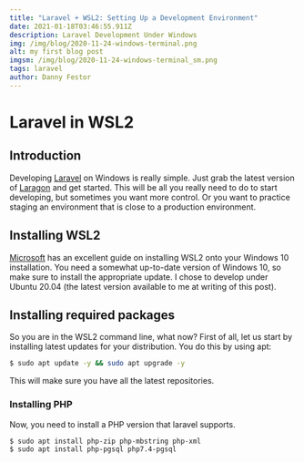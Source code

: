 ```yaml
---
title: "Laravel + WSL2: Setting Up a Development Environment"
date: 2021-01-18T03:46:55.911Z
description: Laravel Development Under Windows
img: /img/blog/2020-11-24-windows-terminal.png
alt: my first blog post
imgsm: /img/blog/2020-11-24-windows-terminal_sm.png
tags: laravel
author: Danny Festor
---
```


# Laravel in WSL2

## Introduction

Developing [Laravel](https://www.laravel.org/) on Windows is really simple. Just grab the latest version of [Laragon](https://laragon.org/) and get started. This will be all you really need to do to start developing, but sometimes you want more control. Or you want to practice staging an environment that is close to a production environment.

## Installing WSL2

[Microsoft](https://docs.microsoft.com/en-us/windows/wsl/install-win10) has an excellent guide on installing WSL2 onto your Windows 10 installation. You need a somewhat up-to-date version of Windows 10, so make sure to install the appropriate update. I chose to develop under Ubuntu 20.04 (the latest version available to me at writing of this post).

## Installing required packages

So you are in the WSL2 command line, what now? First of all, let us start by installing latest updates for your distribution. You do this by using apt:

```bash
$ sudo apt update -y && sudo apt upgrade -y
```

This will make sure you have all the latest repositories.

### Installing PHP

Now, you need to install a PHP version that laravel supports.

```bash
$ sudo apt install php-zip php-mbstring php-xml
$ sudo apt install php-pgsql php7.4-pgsql
```
